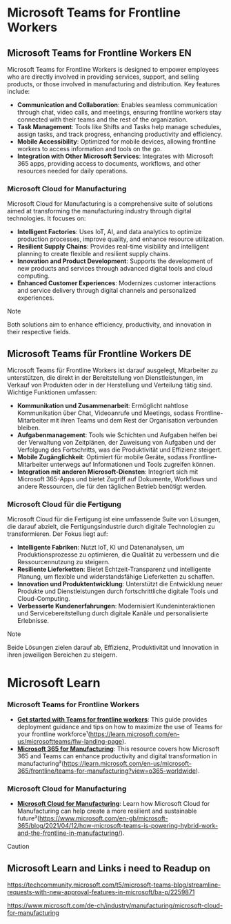 # Microsoft Teams for Frontline Workers

## Microsoft Teams for Frontline Workers EN

Microsoft Teams for Frontline Workers is designed to empower employees who are directly involved in providing services, support, and selling products, or those involved in manufacturing and distribution. Key features include:

- **Communication and Collaboration**: Enables seamless communication through chat, video calls, and meetings, ensuring frontline workers stay connected with their teams and the rest of the organization.
- **Task Management**: Tools like Shifts and Tasks help manage schedules, assign tasks, and track progress, enhancing productivity and efficiency.
- **Mobile Accessibility**: Optimized for mobile devices, allowing frontline workers to access information and tools on the go.
- **Integration with Other Microsoft Services**: Integrates with Microsoft 365 apps, providing access to documents, workflows, and other resources needed for daily operations.

### Microsoft Cloud for Manufacturing
Microsoft Cloud for Manufacturing is a comprehensive suite of solutions aimed at transforming the manufacturing industry through digital technologies. It focuses on:

- **Intelligent Factories**: Uses IoT, AI, and data analytics to optimize production processes, improve quality, and enhance resource utilization.
- **Resilient Supply Chains**: Provides real-time visibility and intelligent planning to create flexible and resilient supply chains.
- **Innovation and Product Development**: Supports the development of new products and services through advanced digital tools and cloud computing.
- **Enhanced Customer Experiences**: Modernizes customer interactions and service delivery through digital channels and personalized experiences.

> [!NOTE]
> Both solutions aim to enhance efficiency, productivity, and innovation in their respective fields.



## Microsoft Teams für Frontline Workers DE
Microsoft Teams für Frontline Workers ist darauf ausgelegt, Mitarbeiter zu unterstützen, die direkt in der Bereitstellung von Dienstleistungen, im Verkauf von Produkten oder in der Herstellung und Verteilung tätig sind. Wichtige Funktionen umfassen:

- **Kommunikation und Zusammenarbeit**: Ermöglicht nahtlose Kommunikation über Chat, Videoanrufe und Meetings, sodass Frontline-Mitarbeiter mit ihren Teams und dem Rest der Organisation verbunden bleiben.
- **Aufgabenmanagement**: Tools wie Schichten und Aufgaben helfen bei der Verwaltung von Zeitplänen, der Zuweisung von Aufgaben und der Verfolgung des Fortschritts, was die Produktivität und Effizienz steigert.
- **Mobile Zugänglichkeit**: Optimiert für mobile Geräte, sodass Frontline-Mitarbeiter unterwegs auf Informationen und Tools zugreifen können.
- **Integration mit anderen Microsoft-Diensten**: Integriert sich mit Microsoft 365-Apps und bietet Zugriff auf Dokumente, Workflows und andere Ressourcen, die für den täglichen Betrieb benötigt werden.

### Microsoft Cloud für die Fertigung
Microsoft Cloud für die Fertigung ist eine umfassende Suite von Lösungen, die darauf abzielt, die Fertigungsindustrie durch digitale Technologien zu transformieren. Der Fokus liegt auf:

- **Intelligente Fabriken**: Nutzt IoT, KI und Datenanalysen, um Produktionsprozesse zu optimieren, die Qualität zu verbessern und die Ressourcennutzung zu steigern.
- **Resiliente Lieferketten**: Bietet Echtzeit-Transparenz und intelligente Planung, um flexible und widerstandsfähige Lieferketten zu schaffen.
- **Innovation und Produktentwicklung**: Unterstützt die Entwicklung neuer Produkte und Dienstleistungen durch fortschrittliche digitale Tools und Cloud-Computing.
- **Verbesserte Kundenerfahrungen**: Modernisiert Kundeninteraktionen und Servicebereitstellung durch digitale Kanäle und personalisierte Erlebnisse.

> [!NOTE]
> Beide Lösungen zielen darauf ab, Effizienz, Produktivität und Innovation in ihren jeweiligen Bereichen zu steigern.


# Microsoft Learn

### Microsoft Teams for Frontline Workers
- **[Get started with Teams for frontline workers](https://learn.microsoft.com/en-us/microsoftteams/flw-landing-page)**: This guide provides deployment guidance and tips on how to maximize the use of Teams for your frontline workforce¹(https://learn.microsoft.com/en-us/microsoftteams/flw-landing-page).
- **[Microsoft 365 for Manufacturing](https://learn.microsoft.com/en-us/microsoft-365/frontline/teams-for-manufacturing?view=o365-worldwide)**: This resource covers how Microsoft 365 and Teams can enhance productivity and digital transformation in manufacturing²(https://learn.microsoft.com/en-us/microsoft-365/frontline/teams-for-manufacturing?view=o365-worldwide).

### Microsoft Cloud for Manufacturing
- **[Microsoft Cloud for Manufacturing](https://www.microsoft.com/en-gb/microsoft-365/blog/2021/04/12/how-microsoft-teams-is-powering-hybrid-work-and-the-frontline-in-manufacturing/)**: Learn how Microsoft Cloud for Manufacturing can help create a more resilient and sustainable future³(https://www.microsoft.com/en-gb/microsoft-365/blog/2021/04/12/how-microsoft-teams-is-powering-hybrid-work-and-the-frontline-in-manufacturing/).


> [!CAUTION]
> ## Microsoft Learn and Links i need to Readup on 
> 
> https://techcommunity.microsoft.com/t5/microsoft-teams-blog/streamline-requests-with-new-approval-features-in-microsoft/ba-p/2259871
> 
> https://www.microsoft.com/de-ch/industry/manufacturing/microsoft-cloud-for-manufacturing
> 